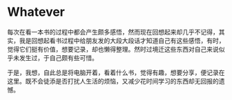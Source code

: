 # Whatever

每次在看一本书的过程中都会产生颇多感悟，然而现在回想起来却几乎不记得，其实，我是回想起看书过程中给朋友发的大段大段话才知道自己有这些感悟，有时，觉得它们挺有价值，想要记录，却也懒得整理。然时过境迁这些东西对自己来说似乎未发生过，于自己颇有些可惜。

于是，我想，自此总是将电脑开着，看着什么书，觉得有趣，想要分享，便记录在这里。既不会徒添是否打扰人生活的烦恼，又减少花时间学习的东西却无回报的遗憾。